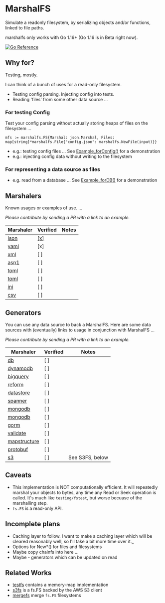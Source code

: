 # MarshalFS

Simulate a readonly filesystem, by serializing objects and/or functions, linked to file paths.

marshalfs only works with Go 1.16+ (Go 1.16 is in Beta right now).

[![Go Reference](https://pkg.go.dev/badge/github.com/laher/marshalfs.svg)](https://pkg.go.dev/github.com/laher/marshalfs)

## Why for?

Testing, mostly.

I can think of a bunch of uses for a read-only filesystem.

 * Testing config parsing. Injecting config into tests.
 * Reading 'files' from some other data source ...

### For testing Config

Test your config parsing without actually storing heaps of files on the filesystem ...

```mfs := marshalfs.FS{Marshal: json.Marshal, Files: map[string]*marshalfs.File{"config.json": marshalfs.NewFile(input)}}```

 * e.g.: testing config files ... See [Example_forConfig()](./example_config_test.go) for a demonstration
 * e.g.: injecting config data without writing to the filesystem

### For representing a data source as files

 * e.g. read from a database ... See [Example_forDB()](./example_db_test.go) for a demonstration

## Marshalers

Known usages or examples of use. ...

_Please contribute by sending a PR with a link to an example._

| Marshaler | Verified | Notes |
|-----------|----------|-------|
| [json](https://godoc.org/encoding/json) | [[x]](./example_config_test.go) | |
| [yaml](https://godoc.org/gopkg.in/yaml.v2) | [x] | |
| [xml](https://godoc.org/encoding/xml) | [ ] | |
| [asn1](https://godoc.org/encoding/asn1) | [ ] | |
| [toml](https://pkg.go.dev/github.com/pelletier/go-toml) | [ ] | |
| [toml](https://github.com/BurntSushi/toml) | [ ] | |
| [ini](https://github.com/go-ini/ini) | [ ] | |
| [csv](https://pkg.go.dev/github.com/jszwec/csvutil) | [ ] | |

## Generators

You can use any data source to back a MarshalFS. Here are some data sources with (eventually) links to usage in conjunction with MarshalFS ...

_Please contribute by sending a PR with a link to an example._

| Marshaler | Verified | Notes |
|-----------|----------|-------|
| [db](https://github.com/jmoiron/sqlx) | [ ] | |
| [dynamodb](https://docs.aws.amazon.com/sdk-for-go/api/service/dynamodb/dynamodbattribute/#Marshal) | [ ] | |
| [bigquery](https://godoc.org/cloud.google.com/go/bigquery) | [ ] | |
| [reform](https://godoc.org/gopkg.in/reform.v1) | [ ] | |
| [datastore](https://godoc.org/cloud.google.com/go/datastore) | [ ] | |
| [spanner](https://godoc.org/cloud.google.com/go/spanner) | [ ] | |
| [mongodb](https://godoc.org/labix.org/v2/mgo/bson) | [ ] | |
| [mongodb](https://godoc.org/go.mongodb.org/mongo-driver/bson/bsoncodec) | [ ] | |
| [gorm](https://godoc.org/github.com/jinzhu/gorm) | [ ] | |
| [validate](https://github.com/go-playground/validator) | [ ] | |
| [mapstructure](https://godoc.org/github.com/mitchellh/mapstructure) | [ ] | |
| [protobuf](https://github.com/golang/protobuf) | [ ] | |
| [s3](https://pkg.go.dev/github.com/aws/aws-sdk-go/service/s3) | [ ] | See S3FS, below |

## Caveats

 * This implementation is NOT computationally efficient. It will repeatedly marshal your objects to bytes, any time any Read or Seek operation is called. It's much like `testing/fstest`, but worse becuase of the marshalling step.
 * `fs.FS` is a read-only API.

## Incomplete plans

 * Caching layer to follow. I want to make a caching layer which will be cleared reasonably well, so I'll take a bit more time over it._
 * Options for New*() for files and filesystems
 * Maybe copy chainfs into here ...
 * Maybe - generators which can be updated on read

## Related Works

 * [testfs](https://tip.golang.org/pkg/testing/fstest/) contains a memory-map implementation
 * [s3fs](https://github.com/jszwec/s3fs) is a fs.FS backed by the AWS S3 client
 * [mergefs](https://github.com/laher/mergefs) merge `fs.FS` filesystems

